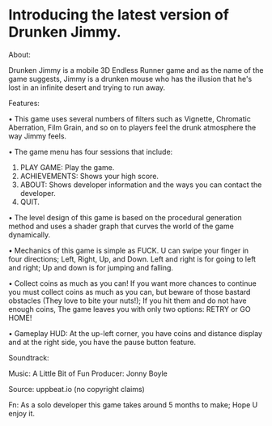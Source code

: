 # Introducing the latest version of Drunken Jimmy.



About:

Drunken Jimmy is a mobile 3D Endless Runner game and as the name of the game suggests, Jimmy is a drunken mouse who has the illusion that he's lost in an infinite desert and trying to run away.



Features:

• This game uses several numbers of filters such as Vignette, Chromatic Aberration, Film Grain, and so on to players feel the drunk atmosphere the way Jimmy feels.

• The game menu has four sessions that include:
1. PLAY GAME: Play the game.
2. ACHIEVEMENTS: Shows your high score.
3. ABOUT: Shows developer information and the ways you can contact the developer.
4. QUIT.

• The level design of this game is based on the procedural generation method and uses a shader graph that curves the world of the game dynamically.

• Mechanics of this game is simple as FUCK.
U can swipe your finger in four directions; Left, Right, Up, and Down.
Left and right is for going to left and right; Up and down is for jumping and falling.

• Collect coins as much as you can!
If you want more chances to continue you must collect coins as much as you can, but beware of those bastard obstacles (They love to bite your nuts!); If you hit them and do not have enough coins, The game leaves you with only two options:
RETRY or GO HOME!

• Gameplay HUD:
At the up-left corner, you have coins and distance display and at the right side, you have the pause button feature.



Soundtrack: 

Music: A Little Bit of Fun
Producer: Jonny Boyle

Source: uppbeat.io (no copyright claims)



Fn: As a solo developer this game takes around 5 months to make; Hope U enjoy it.
